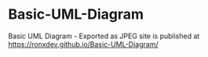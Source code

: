 # Basic-UML-Diagram
Basic UML Diagram - Exported as JPEG
site is published at https://ronxdev.github.io/Basic-UML-Diagram/
